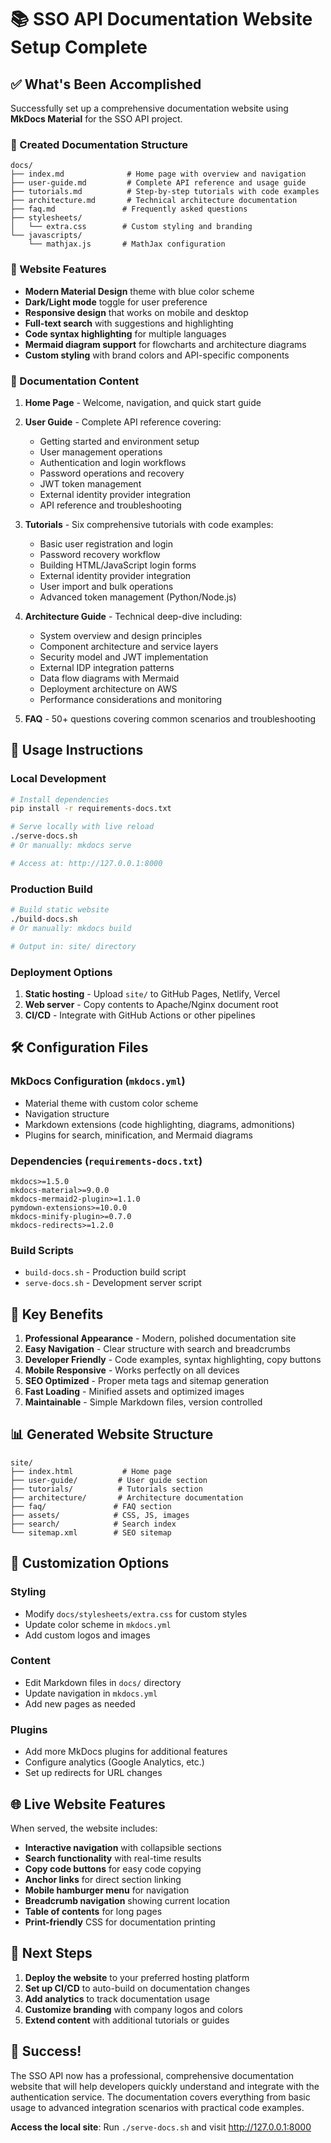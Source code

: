 # 📚 SSO API Documentation Website Setup Complete

## ✅ What's Been Accomplished

Successfully set up a comprehensive documentation website using **MkDocs Material** for the SSO API project.

### 📁 Created Documentation Structure
```
docs/
├── index.md              # Home page with overview and navigation
├── user-guide.md         # Complete API reference and usage guide
├── tutorials.md          # Step-by-step tutorials with code examples
├── architecture.md       # Technical architecture documentation
├── faq.md               # Frequently asked questions
├── stylesheets/
│   └── extra.css        # Custom styling and branding
└── javascripts/
    └── mathjax.js       # MathJax configuration
```

### 🎨 Website Features
- **Modern Material Design** theme with blue color scheme
- **Dark/Light mode** toggle for user preference
- **Responsive design** that works on mobile and desktop
- **Full-text search** with suggestions and highlighting
- **Code syntax highlighting** for multiple languages
- **Mermaid diagram support** for flowcharts and architecture diagrams
- **Custom styling** with brand colors and API-specific components

### 📖 Documentation Content
1. **Home Page** - Welcome, navigation, and quick start guide
2. **User Guide** - Complete API reference covering:
   - Getting started and environment setup
   - User management operations
   - Authentication and login workflows
   - Password operations and recovery
   - JWT token management
   - External identity provider integration
   - API reference and troubleshooting

3. **Tutorials** - Six comprehensive tutorials with code examples:
   - Basic user registration and login
   - Password recovery workflow
   - Building HTML/JavaScript login forms
   - External identity provider integration
   - User import and bulk operations
   - Advanced token management (Python/Node.js)

4. **Architecture Guide** - Technical deep-dive including:
   - System overview and design principles
   - Component architecture and service layers
   - Security model and JWT implementation
   - External IDP integration patterns
   - Data flow diagrams with Mermaid
   - Deployment architecture on AWS
   - Performance considerations and monitoring

5. **FAQ** - 50+ questions covering common scenarios and troubleshooting

## 🚀 Usage Instructions

### Local Development
```bash
# Install dependencies
pip install -r requirements-docs.txt

# Serve locally with live reload
./serve-docs.sh
# Or manually: mkdocs serve

# Access at: http://127.0.0.1:8000
```

### Production Build
```bash
# Build static website
./build-docs.sh
# Or manually: mkdocs build

# Output in: site/ directory
```

### Deployment Options
1. **Static hosting** - Upload `site/` to GitHub Pages, Netlify, Vercel
2. **Web server** - Copy contents to Apache/Nginx document root
3. **CI/CD** - Integrate with GitHub Actions or other pipelines

## 🛠️ Configuration Files

### MkDocs Configuration (`mkdocs.yml`)
- Material theme with custom color scheme
- Navigation structure
- Markdown extensions (code highlighting, diagrams, admonitions)
- Plugins for search, minification, and Mermaid diagrams

### Dependencies (`requirements-docs.txt`)
```
mkdocs>=1.5.0
mkdocs-material>=9.0.0
mkdocs-mermaid2-plugin>=1.1.0
pymdown-extensions>=10.0.0
mkdocs-minify-plugin>=0.7.0
mkdocs-redirects>=1.2.0
```

### Build Scripts
- `build-docs.sh` - Production build script
- `serve-docs.sh` - Development server script

## 🎯 Key Benefits

1. **Professional Appearance** - Modern, polished documentation site
2. **Easy Navigation** - Clear structure with search and breadcrumbs
3. **Developer Friendly** - Code examples, syntax highlighting, copy buttons
4. **Mobile Responsive** - Works perfectly on all devices
5. **SEO Optimized** - Proper meta tags and sitemap generation
6. **Fast Loading** - Minified assets and optimized images
7. **Maintainable** - Simple Markdown files, version controlled

## 📊 Generated Website Structure
```
site/
├── index.html           # Home page
├── user-guide/         # User guide section
├── tutorials/          # Tutorials section
├── architecture/       # Architecture documentation
├── faq/               # FAQ section
├── assets/            # CSS, JS, images
├── search/            # Search index
└── sitemap.xml        # SEO sitemap
```

## 🔧 Customization Options

### Styling
- Modify `docs/stylesheets/extra.css` for custom styles
- Update color scheme in `mkdocs.yml`
- Add custom logos and images

### Content
- Edit Markdown files in `docs/` directory
- Update navigation in `mkdocs.yml`
- Add new pages as needed

### Plugins
- Add more MkDocs plugins for additional features
- Configure analytics (Google Analytics, etc.)
- Set up redirects for URL changes

## 🌐 Live Website Features

When served, the website includes:
- **Interactive navigation** with collapsible sections
- **Search functionality** with real-time results
- **Copy code buttons** for easy code copying
- **Anchor links** for direct section linking
- **Mobile hamburger menu** for navigation
- **Breadcrumb navigation** showing current location
- **Table of contents** for long pages
- **Print-friendly** CSS for documentation printing

## 🚀 Next Steps

1. **Deploy the website** to your preferred hosting platform
2. **Set up CI/CD** to auto-build on documentation changes
3. **Add analytics** to track documentation usage
4. **Customize branding** with company logos and colors
5. **Extend content** with additional tutorials or guides

## 🎉 Success!

The SSO API now has a professional, comprehensive documentation website that will help developers quickly understand and integrate with the authentication service. The documentation covers everything from basic usage to advanced integration scenarios with practical code examples.

**Access the local site**: Run `./serve-docs.sh` and visit http://127.0.0.1:8000